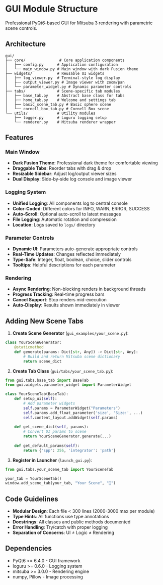 # GUI Module Structure

Professional PyQt6-based GUI for Mitsuba 3 rendering with parametric scene controls.

## Architecture

```
gui/
├── core/               # Core application components
│   ├── config.py      # Application configuration
│   └── main_window.py # Main window with dark Fusion theme
├── widgets/           # Reusable UI widgets
│   ├── log_viewer.py  # Terminal-style log display
│   ├── output_viewer.py # Image viewer with zoom/pan
│   └── parameter_widget.py # Dynamic parameter controls
├── tabs/              # Scene-specific tab modules
│   ├── base_tab.py    # Abstract base class for tabs
│   ├── home_tab.py    # Welcome and settings tab
│   ├── basic_scene_tab.py # Basic sphere scene
│   └── cornell_box_tab.py # Cornell Box scene
└── utils/             # Utility modules
    ├── logger.py      # Loguru logging setup
    └── renderer.py    # Mitsuba renderer wrapper
```

## Features

### Main Window
- **Dark Fusion Theme**: Professional dark theme for comfortable viewing
- **Draggable Tabs**: Reorder tabs with drag & drop
- **Resizable Sidebar**: Adjust log/output viewer sizes
- **Dual Display**: Side-by-side log console and image viewer

### Logging System
- **Unified Logging**: All components log to central console
- **Color-Coded**: Different colors for INFO, WARN, ERROR, SUCCESS
- **Auto-Scroll**: Optional auto-scroll to latest messages
- **File Logging**: Automatic rotation and compression
- **Location**: Logs saved to `logs/` directory

### Parameter Controls
- **Dynamic UI**: Parameters auto-generate appropriate controls
- **Real-Time Updates**: Changes reflected immediately
- **Type-Safe**: Integer, float, boolean, choice, slider controls
- **Tooltips**: Helpful descriptions for each parameter

### Rendering
- **Async Rendering**: Non-blocking renders in background threads
- **Progress Tracking**: Real-time progress bars
- **Cancel Support**: Stop renders mid-execution
- **Auto-Display**: Results shown immediately in viewer

## Adding New Scene Tabs

1. **Create Scene Generator** (`gui_examples/your_scene.py`):
```python
class YourSceneGenerator:
    @staticmethod
    def generate(params: Dict[str, Any]) -> Dict[str, Any]:
        # Build and return Mitsuba scene dictionary
        return scene_dict
```

2. **Create Tab Class** (`gui/tabs/your_scene_tab.py`):
```python
from gui.tabs.base_tab import BaseTab
from gui.widgets.parameter_widget import ParameterWidget

class YourSceneTab(BaseTab):
    def setup_ui(self):
        # Add parameter widgets
        self.params = ParameterWidget("Parameters")
        self.params.add_float_parameter('size', 'Size:', ...)
        self.content_layout.addWidget(self.params)
    
    def get_scene_dict(self, params):
        # Convert UI params to scene
        return YourSceneGenerator.generate(...)
    
    def get_default_params(self):
        return {'spp': 256, 'integrator': 'path'}
```

3. **Register in Launcher** (`launch_gui.py`):
```python
from gui.tabs.your_scene_tab import YourSceneTab

your_tab = YourSceneTab()
window.add_scene_tab(your_tab, "Your Scene", "🎨")
```

## Code Guidelines

- **Modular Design**: Each file < 300 lines (2000-3000 max per module)
- **Type Hints**: All functions use type annotations
- **Docstrings**: All classes and public methods documented
- **Error Handling**: Try/catch with proper logging
- **Separation of Concerns**: UI ≠ Logic ≠ Rendering

## Dependencies

- PyQt6 >= 6.4.0 - GUI framework
- loguru >= 0.6.0 - Logging system
- mitsuba >= 3.0.0 - Rendering engine
- numpy, Pillow - Image processing
